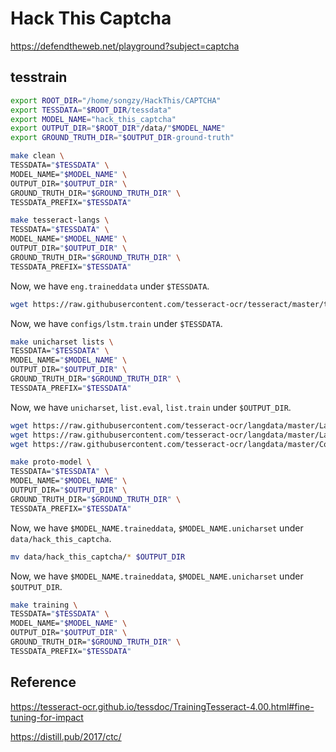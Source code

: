 # Hack This Captcha

<https://defendtheweb.net/playground?subject=captcha>

## tesstrain

```bash
export ROOT_DIR="/home/songzy/HackThis/CAPTCHA"
export TESSDATA="$ROOT_DIR/tessdata"
export MODEL_NAME="hack_this_captcha"
export OUTPUT_DIR="$ROOT_DIR"/data/"$MODEL_NAME"
export GROUND_TRUTH_DIR="$OUTPUT_DIR-ground-truth"
```

```bash
make clean \
TESSDATA="$TESSDATA" \
MODEL_NAME="$MODEL_NAME" \
OUTPUT_DIR="$OUTPUT_DIR" \
GROUND_TRUTH_DIR="$GROUND_TRUTH_DIR" \
TESSDATA_PREFIX="$TESSDATA"
```

```bash
make tesseract-langs \
TESSDATA="$TESSDATA" \
MODEL_NAME="$MODEL_NAME" \
OUTPUT_DIR="$OUTPUT_DIR" \
GROUND_TRUTH_DIR="$GROUND_TRUTH_DIR" \
TESSDATA_PREFIX="$TESSDATA"
```

Now, we have `eng.traineddata` under `$TESSDATA`.

```bash
wget https://raw.githubusercontent.com/tesseract-ocr/tesseract/master/tessdata/configs/lstm.train
```

Now, we have `configs/lstm.train` under `$TESSDATA`.

```bash
make unicharset lists \
TESSDATA="$TESSDATA" \
MODEL_NAME="$MODEL_NAME" \
OUTPUT_DIR="$OUTPUT_DIR" \
GROUND_TRUTH_DIR="$GROUND_TRUTH_DIR" \
TESSDATA_PREFIX="$TESSDATA"
```

Now, we have `unicharset`, `list.eval`, `list.train` under `$OUTPUT_DIR`.

```bash
wget https://raw.githubusercontent.com/tesseract-ocr/langdata/master/Latin.unicharset
wget https://raw.githubusercontent.com/tesseract-ocr/langdata/master/Latin.xheights
wget https://raw.githubusercontent.com/tesseract-ocr/langdata/master/Common.unicharset
```

```bash
make proto-model \
TESSDATA="$TESSDATA" \
MODEL_NAME="$MODEL_NAME" \
OUTPUT_DIR="$OUTPUT_DIR" \
GROUND_TRUTH_DIR="$GROUND_TRUTH_DIR" \
TESSDATA_PREFIX="$TESSDATA"
```

Now, we have `$MODEL_NAME.traineddata`, `$MODEL_NAME.unicharset` under `data/hack_this_captcha`.

```bash
mv data/hack_this_captcha/* $OUTPUT_DIR
```

Now, we have `$MODEL_NAME.traineddata`, `$MODEL_NAME.unicharset` under `$OUTPUT_DIR`.

```bash
make training \
TESSDATA="$TESSDATA" \
MODEL_NAME="$MODEL_NAME" \
OUTPUT_DIR="$OUTPUT_DIR" \
GROUND_TRUTH_DIR="$GROUND_TRUTH_DIR" \
TESSDATA_PREFIX="$TESSDATA"
```

## Reference

<https://tesseract-ocr.github.io/tessdoc/TrainingTesseract-4.00.html#fine-tuning-for-impact>

<https://distill.pub/2017/ctc/>
